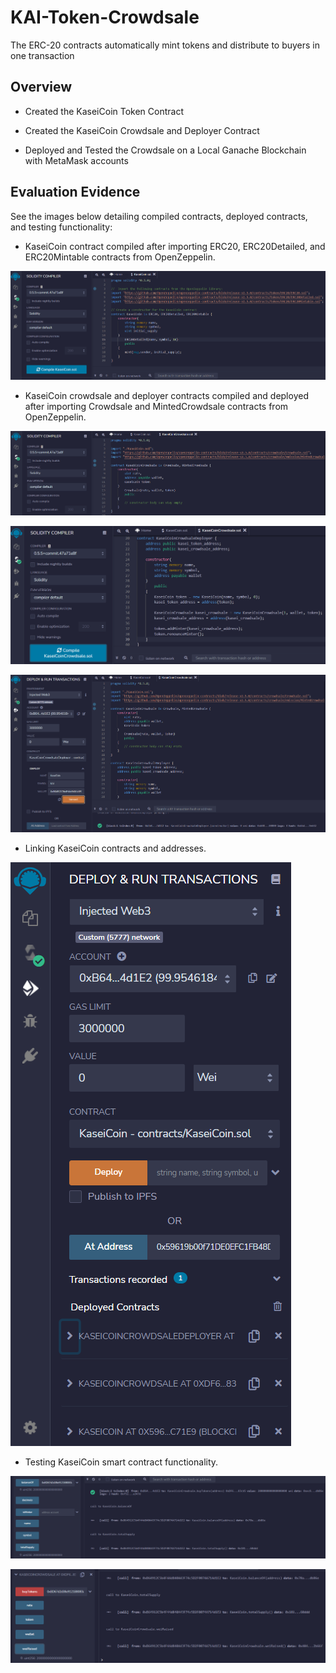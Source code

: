 # KAI-Token-Crowdsale
The ERC-20 contracts automatically mint tokens and distribute to buyers in one transaction

## Overview ##
- Created the KaseiCoin Token Contract

- Created the KaseiCoin Crowdsale and Deployer Contract

- Deployed and Tested the Crowdsale on a Local Ganache Blockchain with MetaMask accounts

## Evaluation Evidence ##
See the images below detailing compiled contracts, deployed contracts, and testing functionality:

- KaseiCoin contract compiled after importing ERC20, ERC20Detailed, and ERC20Mintable contracts from OpenZeppelin.

![x](/Evaluation_Evidence/KaseiCoin_compiled.PNG)

- KaseiCoin crowdsale and deployer contracts compiled and deployed after importing Crowdsale and MintedCrowdsale contracts from OpenZeppelin.

![x](/Evaluation_Evidence/KaseiCoin_crowdsale.PNG)

![x](/Evaluation_Evidence/KaseiCoin_crowdsale_deployer.PNG)

![x](/Evaluation_Evidence/KaseiCoin_deployed.PNG)

- Linking KaseiCoin contracts and addresses.

![x](/Evaluation_Evidence/KaseiCoin_contracts_addresses_linked.PNG)

- Testing KaseiCoin smart contract functionality.

![x](/Evaluation_Evidence/KaseiCoin_balanceof_totalsupply.PNG)

![x](/Evaluation_Evidence/KaseiCoin_weiraised.PNG)